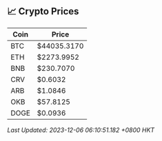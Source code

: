## 📈 Crypto Prices

| Coin | Price |
| ---- | ----- |
| BTC | $44035.3170 |
| ETH | $2273.9952 |
| BNB | $230.7070 |
| CRV | $0.6032 |
| ARB | $1.0846 |
| OKB | $57.8125 |
| DOGE | $0.0936 |

_Last Updated: 2023-12-06 06:10:51.182 +0800 HKT_